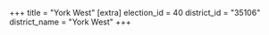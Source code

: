+++
title = "York West"
[extra]
election_id = 40
district_id = "35106"
district_name = "York West"
+++
